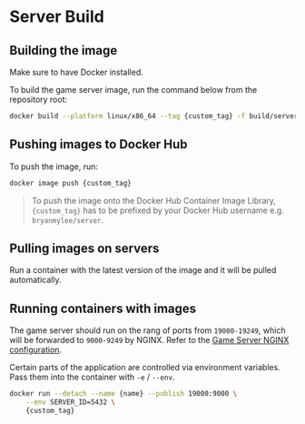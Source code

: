 # Server Build

## Building the image

Make sure to have Docker installed.

To build the game server image, run the command below from the repository root:

```bash
docker build --platform linux/x86_64 --tag {custom_tag} -f build/server/Dockerfile export/server
```

## Pushing images to Docker Hub

To push the image, run:

```bash
docker image push {custom_tag}
```

> To push the image onto the Docker Hub Container Image Library, `{custom_tag}` has to be prefixed by your Docker Hub username e.g. `bryanmylee/server`.

## Pulling images on servers

Run a container with the latest version of the image and it will be pulled automatically.

## Running containers with images

The game server should run on the rang of ports from `19000-19249`, which will be forwarded to `9000-9249` by NGINX. Refer to the [Game Server NGINX configuration](.././../server/nginx/game_server.nginx).

Certain parts of the application are controlled via environment variables. Pass them into the container with `-e` / `--env`.

```bash
docker run --detach --name {name} --publish 19000:9000 \
	--env SERVER_ID=5432 \
	{custom_tag}
```
